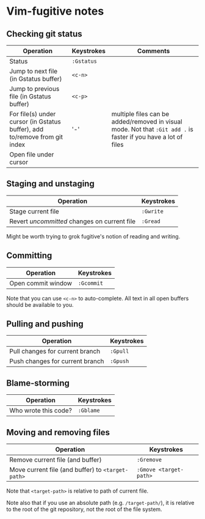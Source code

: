 # Vim-fugitive notes

## Checking git status

Operation | Keystrokes | Comments
--------- | ---------- | --------
Status | `:Gstatus` |
Jump to next file (in Gstatus buffer) | `<c-n>`
Jump to previous file (in Gstatus buffer) | `<c-p>`
For file(s) under cursor (in Gstatus buffer), add to/remove from git index | '-' | multiple files can be added/removed in visual mode.  Not that `:Git add .` is faster if you have a lot of files
Open file under cursor | <CR> | 

## Staging and unstaging

Operation | Keystrokes
--------- | ----------
Stage current file | `:Gwrite`
Revert *uncommitted* changes on current file | `:Gread`

Might be worth trying to grok fugitive's notion of reading and writing.

## Committing

Operation | Keystrokes
--------- | ----------
Open commit window | `:Gcommit`

Note that you can use `<c-n>` to auto-complete.  All text in all open buffers should be available to you.

## Pulling and pushing

Operation | Keystrokes
--------- | ----------
Pull changes for current branch | `:Gpull`
Push changes for current branch | `:Gpush`

## Blame-storming

Operation | Keystrokes
--------- | ----------
Who wrote this code? | `:Gblame`

## Moving and removing files

Operation | Keystrokes
--------- | ----------
Remove current file (and buffer) | `:Gremove`
Move current file (and buffer) to `<target-path>` | `:Gmove <target-path>`

Note that `<target-path>` is relative to path of current file.

Note also that if you use an absolute path (e.g. `/target-path/`), it is relative to the root of the git repository, not the root of the file system.

